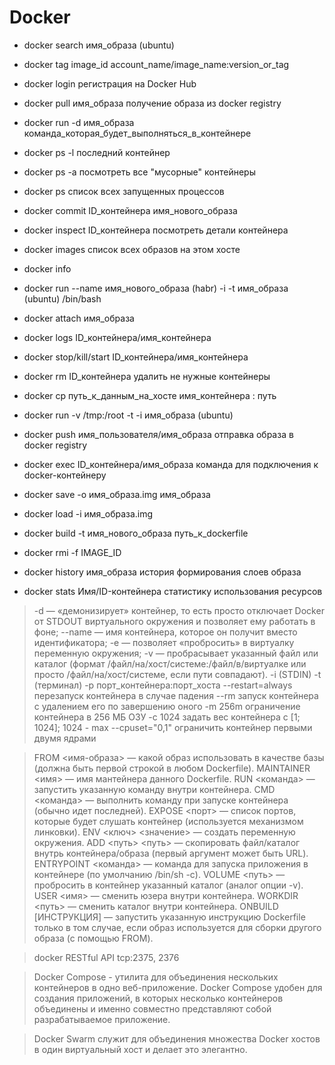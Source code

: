 # Docker

- docker search имя_образа (ubuntu)

- docker tag image_id account_name/image_name:version_or_tag

- docker login
регистрация на Docker Hub

- docker pull имя_образа
получение образа из docker registry

- docker run -d имя_образа команда_которая_будет_выполняться_в_контейнере

- docker ps -l
последний контейнер

- docker ps -a
посмотреть все "мусорные" контейнеры

- docker ps
список всех запущенных процессов

- docker commit ID_контейнера имя_нового_образа

- docker inspect ID_контейнера
посмотреть детали контейнера

- docker images
список всех образов на этом хосте

- docker info

- docker run --name имя_нового_образа (habr) -i -t имя_образа (ubuntu)  /bin/bash

- docker attach имя_образа

- docker logs ID_контейнера/имя_контейнера

- docker stop/kill/start ID_контейнера/имя_контейнера

- docker rm ID_контейнера
удалить не нужные контейнеры

- docker cp путь_к_данным_на_хосте имя_контейнера : путь

- docker run -v /tmp:/root -t -i имя_образа (ubuntu)

- docker push имя_пользователя/имя_образа
отправка образа в docker registry

- docker exec ID_контейнера/имя_образа
команда для подключения к docker-контейнеру

- docker save -o имя_образа.img имя_образа

- docker load -i имя_образа.img

- docker build -t имя_нового_образа путь_к_dockerfile

- docker rmi -f IMAGE_ID

- docker history имя_образа
история формирования слоев образа

- docker stats Имя/ID-контейнера
статистику использования ресурсов

> -d — «демонизирует» контейнер, то есть просто отключает Docker от STDOUT виртуального окружения и позволяет ему работать в фоне;
--name — имя контейнера, которое он получит вместо идентификатора;
-e — позволяет «пробросить» в виртуалку переменную окружения;
-v — пробрасывает указанный файл или каталог (формат /файл/на/хост/системе:/файл/в/виртуалке или просто /файл/на/хост/системе, если пути совпадают).
-i (STDIN) 
-t (терминал)
-p порт_контейнера:порт_хоста  --restart=always перезапуск контейнера в случае падения
--rm запуск контейнера с удалением его по завершению оного
-m 256m ограничение контейнера в 256 МБ ОЗУ
-с 1024 задать вес контейнера с [1; 1024]; 1024 - max
--cpuset="0,1" ограничить контейнер первыми двумя ядрами

> FROM <имя-образа> — какой образ использовать в качестве базы (должна быть первой строкой в любом Dockerfile).
MAINTAINER <имя> — имя мантейнера данного Dockerfile.
RUN <команда> — запустить указанную команду внутри контейнера.
CMD <команда> — выполнить команду при запуске контейнера (обычно идет последней).
EXPOSE <порт> — список портов, которые будет слушать контейнер (используется механизмом линковки).
ENV <ключ> <значение> — создать переменную окружения.
ADD <путь> <путь> — скопировать файл/каталог внутрь контейнера/образа (первый аргумент может быть URL).
ENTRYPOINT <команда> — команда для запуска приложения в контейнере (по умолчанию /bin/sh -c).
VOLUME <путь> — пробросить в контейнер указанный каталог (аналог опции -v).
USER <имя> — сменить юзера внутри контейнера.
WORKDIR <путь> — сменить каталог внутри контейнера.
ONBUILD [ИНСТРУКЦИЯ] — запустить указанную инструкцию Dockerfile только в том случае, если образ используется для сборки другого образа (с помощью FROM).

> docker RESTful API tcp:2375, 2376

> Docker Compose - утилита для объединения нескольких контейнеров в одно веб-приложение. Docker Compose удобен для создания приложений, в которых несколько контейнеров объединены и именно совместно представляют собой разрабатываемое приложение.

> Docker Swarm служит для объединения множества Docker хостов в один виртуальный хост и делает это элегантно.